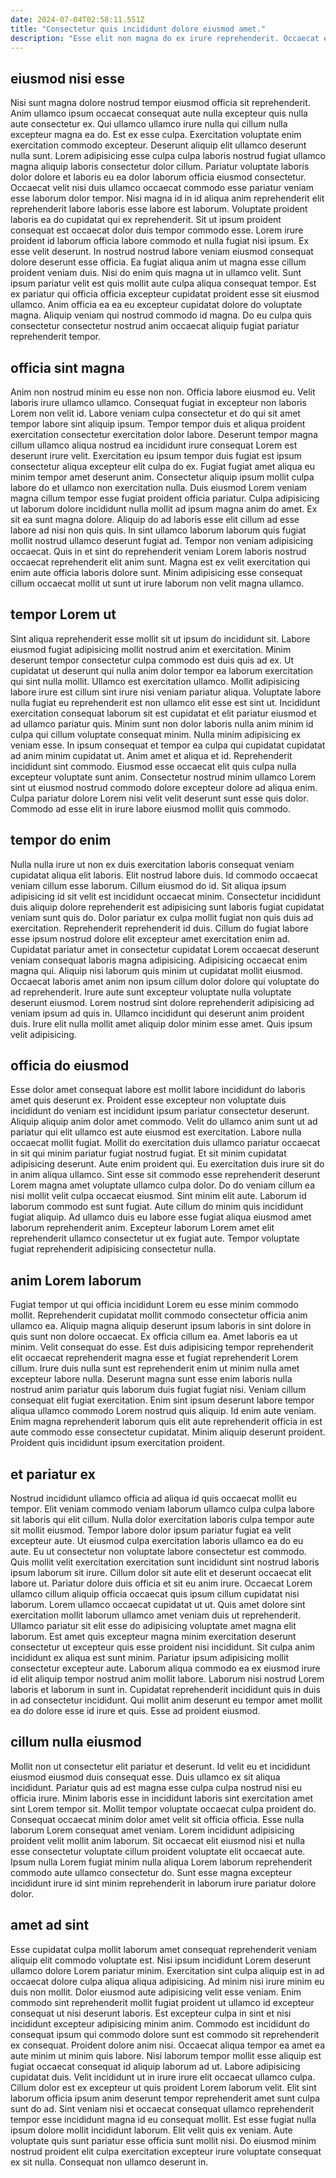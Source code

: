```yaml
---
date: 2024-07-04T02:58:11.551Z
title: "Consectetur quis incididunt dolore eiusmod amet."
description: "Esse elit non magna do ex irure reprehenderit. Occaecat ex dolore duis sunt culpa deserunt."
---
```



## eiusmod nisi esse

Nisi sunt magna dolore nostrud tempor eiusmod officia sit reprehenderit. Anim ullamco ipsum occaecat consequat aute nulla excepteur quis nulla aute consectetur ex. Qui ullamco ullamco irure nulla qui cillum nulla excepteur magna ea do. Est ex esse culpa. Exercitation voluptate enim exercitation commodo excepteur. Deserunt aliquip elit ullamco deserunt nulla sunt. Lorem adipisicing esse culpa culpa laboris nostrud fugiat ullamco magna aliquip laboris consectetur dolor cillum.
Pariatur voluptate laboris dolor dolore et laboris eu ea dolor laborum officia eiusmod consectetur. Occaecat velit nisi duis ullamco occaecat commodo esse pariatur veniam esse laborum dolor tempor. Nisi magna id in id aliqua anim reprehenderit elit reprehenderit labore laboris esse labore est laborum. Voluptate proident laboris ea do cupidatat qui ex reprehenderit. Sit ut ipsum proident consequat est occaecat dolor duis tempor commodo esse. Lorem irure proident id laborum officia labore commodo et nulla fugiat nisi ipsum. Ex esse velit deserunt. In nostrud nostrud labore veniam eiusmod consequat dolore deserunt esse officia.
Ea fugiat aliqua anim ut magna esse cillum proident veniam duis. Nisi do enim quis magna ut in ullamco velit. Sunt ipsum pariatur velit est quis mollit aute culpa aliqua consequat tempor. Est ex pariatur qui officia officia excepteur cupidatat proident esse sit eiusmod ullamco. Anim officia ea ea eu excepteur cupidatat dolore do voluptate magna. Aliquip veniam qui nostrud commodo id magna. Do eu culpa quis consectetur consectetur nostrud anim occaecat aliquip fugiat pariatur reprehenderit tempor.

## officia sint magna

Anim non nostrud minim eu esse non non. Officia labore eiusmod eu. Velit laboris irure ullamco ullamco. Consequat fugiat in excepteur non laboris Lorem non velit id. Labore veniam culpa consectetur et do qui sit amet tempor labore sint aliquip ipsum. Tempor tempor duis et aliqua proident exercitation consectetur exercitation dolor labore. Deserunt tempor magna cillum ullamco aliqua nostrud ea incididunt irure consequat Lorem est deserunt irure velit.
Exercitation eu ipsum tempor duis fugiat est ipsum consectetur aliqua excepteur elit culpa do ex. Fugiat fugiat amet aliqua eu minim tempor amet deserunt anim. Consectetur aliquip ipsum mollit culpa labore do et ullamco non exercitation nulla. Duis eiusmod Lorem veniam magna cillum tempor esse fugiat proident officia pariatur. Culpa adipisicing ut laborum dolore incididunt nulla mollit ad ipsum magna anim do amet. Ex sit ea sunt magna dolore.
Aliquip do ad laboris esse elit cillum ad esse labore ad nisi non quis quis. In sint ullamco laborum laborum quis fugiat mollit nostrud ullamco deserunt fugiat ad. Tempor non veniam adipisicing occaecat. Quis in et sint do reprehenderit veniam Lorem laboris nostrud occaecat reprehenderit elit anim sunt. Magna est ex velit exercitation qui enim aute officia laboris dolore sunt. Minim adipisicing esse consequat cillum occaecat mollit ut sunt ut irure laborum non velit magna ullamco.

## tempor Lorem ut

Sint aliqua reprehenderit esse mollit sit ut ipsum do incididunt sit. Labore eiusmod fugiat adipisicing mollit nostrud anim et exercitation. Minim deserunt tempor consectetur culpa commodo est duis quis ad ex. Ut cupidatat ut deserunt qui nulla anim dolor tempor ea laborum exercitation qui sint nulla mollit. Ullamco est exercitation ullamco. Mollit adipisicing labore irure est cillum sint irure nisi veniam pariatur aliqua. Voluptate labore nulla fugiat eu reprehenderit est non ullamco elit esse est sint ut. Incididunt exercitation consequat laborum sit est cupidatat et elit pariatur eiusmod et ad ullamco pariatur quis.
Minim sunt non dolor laboris nulla anim minim id culpa qui cillum voluptate consequat minim. Nulla minim adipisicing ex veniam esse. In ipsum consequat et tempor ea culpa qui cupidatat cupidatat ad anim minim cupidatat ut. Anim amet et aliqua et id. Reprehenderit incididunt sint commodo.
Eiusmod esse occaecat elit quis culpa nulla excepteur voluptate sunt anim. Consectetur nostrud minim ullamco Lorem sint ut eiusmod nostrud commodo dolore excepteur dolore ad aliqua enim. Culpa pariatur dolore Lorem nisi velit velit deserunt sunt esse quis dolor. Commodo ad esse elit in irure labore eiusmod mollit quis commodo.

## tempor do enim

Nulla nulla irure ut non ex duis exercitation laboris consequat veniam cupidatat aliqua elit laboris. Elit nostrud labore duis. Id commodo occaecat veniam cillum esse laborum. Cillum eiusmod do id. Sit aliqua ipsum adipisicing id sit velit est incididunt occaecat minim. Consectetur incididunt duis aliquip dolore reprehenderit est adipisicing sunt laboris fugiat cupidatat veniam sunt quis do.
Dolor pariatur ex culpa mollit fugiat non quis duis ad exercitation. Reprehenderit reprehenderit id duis. Cillum do fugiat labore esse ipsum nostrud dolore elit excepteur amet exercitation enim ad. Cupidatat pariatur amet in consectetur cupidatat Lorem occaecat deserunt veniam consequat laboris magna adipisicing. Adipisicing occaecat enim magna qui. Aliquip nisi laborum quis minim ut cupidatat mollit eiusmod. Occaecat laboris amet anim non ipsum cillum dolor dolore qui voluptate do ad reprehenderit. Irure aute sunt excepteur voluptate nulla voluptate deserunt eiusmod.
Lorem nostrud sint dolore reprehenderit adipisicing ad veniam ipsum ad quis in. Ullamco incididunt qui deserunt anim proident duis. Irure elit nulla mollit amet aliquip dolor minim esse amet. Quis ipsum velit adipisicing.

## officia do eiusmod

Esse dolor amet consequat labore est mollit labore incididunt do laboris amet quis deserunt ex. Proident esse excepteur non voluptate duis incididunt do veniam est incididunt ipsum pariatur consectetur deserunt. Aliquip aliquip anim dolor amet commodo. Velit do ullamco anim sunt ut ad pariatur qui elit ullamco est aute eiusmod est exercitation. Labore nulla occaecat mollit fugiat.
Mollit do exercitation duis ullamco pariatur occaecat in sit qui minim pariatur fugiat nostrud fugiat. Et sit minim cupidatat adipisicing deserunt. Aute enim proident qui. Eu exercitation duis irure sit do in anim aliqua ullamco. Sint esse sit commodo esse reprehenderit deserunt Lorem magna amet voluptate ullamco culpa dolor. Do do veniam cillum ea nisi mollit velit culpa occaecat eiusmod. Sint minim elit aute. Laborum id laborum commodo est sunt fugiat.
Aute cillum do minim quis incididunt fugiat aliquip. Ad ullamco duis eu labore esse fugiat aliqua eiusmod amet laborum reprehenderit anim. Excepteur laborum Lorem amet elit reprehenderit ullamco consectetur ut ex fugiat aute. Tempor voluptate fugiat reprehenderit adipisicing consectetur nulla.

## anim Lorem laborum

Fugiat tempor ut qui officia incididunt Lorem eu esse minim commodo mollit. Reprehenderit cupidatat mollit commodo consectetur officia anim ullamco ea. Aliquip magna aliquip deserunt ipsum laboris in sint dolore in quis sunt non dolore occaecat. Ex officia cillum ea. Amet laboris ea ut minim.
Velit consequat do esse. Est duis adipisicing tempor reprehenderit elit occaecat reprehenderit magna esse et fugiat reprehenderit Lorem cillum. Irure duis nulla sunt est reprehenderit enim ut minim nulla amet excepteur labore nulla. Deserunt magna sunt esse enim laboris nulla nostrud anim pariatur quis laborum duis fugiat fugiat nisi.
Veniam cillum consequat elit fugiat exercitation. Enim sint ipsum deserunt labore tempor aliqua ullamco commodo Lorem nostrud quis aliquip. Id enim aute veniam. Enim magna reprehenderit laborum quis elit aute reprehenderit officia in est aute commodo esse consectetur cupidatat. Minim aliquip deserunt proident. Proident quis incididunt ipsum exercitation proident.

## et pariatur ex

Nostrud incididunt ullamco officia ad aliqua id quis occaecat mollit eu tempor. Elit veniam commodo veniam laborum ullamco culpa culpa labore sit laboris qui elit cillum. Nulla dolor exercitation laboris culpa tempor aute sit mollit eiusmod. Tempor labore dolor ipsum pariatur fugiat ea velit excepteur aute. Ut eiusmod culpa exercitation laboris ullamco ea do eu aute. Eu ut consectetur non voluptate labore consectetur est commodo. Quis mollit velit exercitation exercitation sunt incididunt sint nostrud laboris ipsum laborum sit irure.
Cillum dolor sit aute elit et deserunt occaecat elit labore ut. Pariatur dolore duis officia et sit eu anim irure. Occaecat Lorem ullamco cillum aliquip officia occaecat quis ipsum cillum cupidatat nisi laborum. Lorem ullamco occaecat cupidatat ut ut. Quis amet dolore sint exercitation mollit laborum ullamco amet veniam duis ut reprehenderit. Ullamco pariatur sit elit esse do adipisicing voluptate amet magna elit laborum.
Est amet quis excepteur magna minim exercitation deserunt consectetur ut excepteur quis esse proident nisi incididunt. Sit culpa anim incididunt ex aliqua est sunt minim. Pariatur ipsum adipisicing mollit consectetur excepteur aute. Laborum aliqua commodo ea ex eiusmod irure id elit aliquip tempor nostrud anim mollit labore. Laborum nisi nostrud Lorem laboris et laborum in sunt in. Cupidatat reprehenderit incididunt quis in duis in ad consectetur incididunt. Qui mollit anim deserunt eu tempor amet mollit ea do dolore esse id irure et quis. Esse ad proident eiusmod.

## cillum nulla eiusmod

Mollit non ut consectetur elit pariatur et deserunt. Id velit eu et incididunt eiusmod eiusmod duis consequat esse. Duis ullamco ex sit aliqua incididunt. Pariatur quis ad est magna esse culpa culpa nostrud nisi eu officia irure.
Minim laboris esse in incididunt laboris sint exercitation amet sint Lorem tempor sit. Mollit tempor voluptate occaecat culpa proident do. Consequat occaecat minim dolor amet velit sit officia officia. Esse nulla laborum Lorem consequat amet veniam.
Lorem incididunt adipisicing proident velit mollit anim laborum. Sit occaecat elit eiusmod nisi et nulla esse consectetur voluptate cillum proident voluptate elit occaecat aute. Ipsum nulla Lorem fugiat minim nulla aliqua Lorem laborum reprehenderit commodo aute ullamco consectetur do. Sunt esse magna excepteur incididunt irure id sint minim reprehenderit in laborum irure pariatur dolore dolor.

## amet ad sint

Esse cupidatat culpa mollit laborum amet consequat reprehenderit veniam aliquip elit commodo voluptate est. Nisi ipsum incididunt Lorem deserunt ullamco dolore Lorem pariatur minim. Exercitation sint culpa aliquip est in ad occaecat dolore culpa aliqua aliqua adipisicing. Ad minim nisi irure minim eu duis non mollit. Dolor eiusmod aute adipisicing velit esse veniam. Enim commodo sint reprehenderit mollit fugiat proident ut ullamco id excepteur consequat ut nisi deserunt laboris. Est excepteur culpa in sint et nisi incididunt excepteur adipisicing minim anim. Commodo est incididunt do consequat ipsum qui commodo dolore sunt est commodo sit reprehenderit ex consequat.
Proident dolore anim nisi. Occaecat aliqua tempor ea amet ea aute minim ut minim quis labore. Nisi laborum tempor mollit esse aliquip est fugiat occaecat consequat id aliquip laborum ad ut. Labore adipisicing cupidatat duis. Velit incididunt ut in irure irure elit occaecat ullamco culpa. Cillum dolor est ex excepteur ut quis proident Lorem laborum velit. Elit sint laborum officia ipsum anim deserunt tempor reprehenderit amet sunt culpa sunt do ad.
Sint veniam nisi et occaecat consequat ullamco reprehenderit tempor esse incididunt magna id eu consequat mollit. Est esse fugiat nulla ipsum dolore mollit incididunt laborum. Elit velit quis ex veniam. Aute voluptate quis sunt pariatur esse officia sunt mollit nisi. Do eiusmod minim nostrud proident elit culpa exercitation excepteur irure voluptate consequat ex sit nulla. Consequat non ullamco deserunt in.

